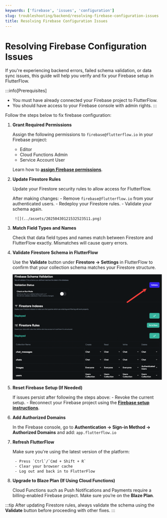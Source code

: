 ```yaml
---
keywords: ['firebase', 'issues', 'configuration']
slug: troubleshooting/backend/resolving-firebase-configuration-issues
title: Resolving Firebase Configuration Issues
---
```

# Resolving Firebase Configuration Issues

If you're experiencing backend errors, failed schema validation, or data sync issues, this guide will help you verify and fix your Firebase setup in FlutterFlow.

:::info[Prerequisites]
- You must have already connected your Firebase project to FlutterFlow.
- You should have access to your Firebase console with admin rights.
:::

Follow the steps below to fix firebase configuration:

1. **Grant Required Permissions**

   Assign the following permissions to `firebase@flutterflow.io` in your Firebase project:
    - Editor  
    - Cloud Functions Admin  
    - Service Account User

    Learn how to **[assign Firebase permissions](/integrations/firebase/connect-to-firebase/#allow-flutterflow-to-access-your-project)**.

2. **Update Firestore Rules**

   Update your Firestore security rules to allow access for FlutterFlow.

   After making changes:
        - Remove `firebase@flutterflow.io` from your authenticated users.
        - Redeploy your Firestore rules.
        - Validate your schema again.

        ![](../assets/20250430121532523511.png)

3. **Match Field Types and Names**

   Check that data field types and names match between Firestore and FlutterFlow exactly. Mismatches will cause query errors.

4. **Validate Firestore Schema in FlutterFlow**

   Use the **Validate** button under **Firestore → Settings** in FlutterFlow to confirm that your collection schema matches your Firestore structure.

   ![](../assets/20250430121532793176.png)

5. **Reset Firebase Setup (If Needed)**

   If issues persist after following the steps above:
        - Revoke the current setup.
        - Reconnect your Firebase project using the **[Firebase setup instructions](/integrations/firebase/connect-to-firebase/)**.

6. **Add Authorized Domains**

   In the Firebase console, go to **Authentication → Sign-in Method → Authorized Domains** and add: `app.flutterflow.io`

7. **Refresh FlutterFlow**

    Make sure you're using the latest version of the platform:

        - Press `Ctrl`/`Cmd + Shift + R`
        - Clear your browser cache
        - Log out and back in to FlutterFlow

8. **Upgrade to Blaze Plan (If Using Cloud Functions)**

    Cloud Functions such as Push Notifications and Payments require a billing-enabled Firebase project. Make sure you’re on the **Blaze Plan**.

:::tip
After updating Firestore rules, always validate the schema using the **Validate** button before proceeding with other fixes.
:::